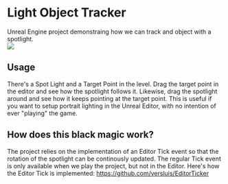 # Light Object Tracker

Unreal Engine project demonstraing how we can track and object with a spotlight.<br/>
![](https://github.com/versluis/Light-Object-Tracker/blob/accfad8a8d1e7e69a6be3baecf78e909f8271b78/Content/Track%20Light%20wide.gif)

## Usage
There's a Spot Light and a Target Point in the level. Drag the target point in the editor and see how the spotlight follows it. Likewise, drag the spotlight around and see how it keeps pointing at the target point. This is useful if you want to setup portrait lighting in the Unreal Editor, with no intention of ever "playing" the game. 

## How does this black magic work?
The project relies on the implementation of an Editor Tick event so that the rotation of the spotlight can be continously updated. The regular Tick event is only available when we play the project, but not in the Editor. Here's how the Editor Tick is implemented: https://github.com/versluis/EditorTicker
